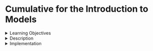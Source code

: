 # Cumulative for the Introduction to Models



<details><summary>Learning Objectives</summary>

# Learning Objectives for the Introduction to Models topic.

### Learning Objectives

After completing this module, associates should be able to:
- Understand the basics of LLMs
- Understand the two basic types of models: LLMs and Chat Models
</details>
<details><summary>Description</summary>

# Description of the Introduction to Models topic.

### Introduction to Models
LangChain serves as a framework tailored for interacting with language models, emphasizing that it is not a language model itself. In this installment of my series on LangChain, we delve into the functionalities of LangChain concerning various models.

An artificial intelligence model is a mathematical representation of data employed by an algorithm to mimic human(-like) behavior. It comes to life through the machine learning method of training on extensive data, acquiring the ability to discern patterns, make predictions, or execute specific tasks.

(Large) Language models (LLMs), exemplified by OpenAI's GPT (Generative Pre-trained Transformer) models, predominantly rely on deep learning architectures known as transformers. These transformers utilize self-attention mechanisms to grasp relationships between words within a sentence or text sequence, enabling a nuanced understanding of context and word meanings.

Notably, LangChain distinguishes itself as a model-agnostic framework. This implies that a seamless transition from one model, such as OpenAI's, to another, like AlephAlpha's, is possible without necessitating alterations to your code, given that the interface remains consistent. Naturally, the outcomes will vary depending on the chosen model.


</details>
<details><summary>Implementation</summary> 

# Implementation for the Introduction to Models topic

### Introduction to Models
LangChain offers the flexibility to engage with two distinct model types: LLMs and Chat Models. While LLMs essentially operate on a "text in — matching text out" principle, Chat Models are structured around chat messages. An example of a chat model is ChatGPT, which you may already be familiar with. The choice between the two depends on your specific use case.

Expanding its horizons, LangChain consistently incorporates new LLM providers. The following snapshot highlights a subset of presently supported providers:

- Aleph Alpha
- Azure
- OpenAI
- Cohere
- Hugging Face Hub, Local Pipelines, TextGen Inference

For an exhaustive and up-to-date list, please refer to the [docs](https://python.langchain.com/en/latest/reference/modules/llms.html).

When it comes to utilizing an LLM, the fundamental methods are through ```__call__``` and ```generate```. Let's explore how these operations unfold:

```python
import os
os.environ['OPENAI_API_KEY'] = "..." 
from langchain.llms import OpenAI
llm = OpenAI() # giving no llm will default to text-davinci-003
print(llm("Tell me a funny joke"))

llm_result = llm.generate(["Tell me a funny joke", "Tell me a place name with 'G'"]*5)
len(llm_result.generations)

print(llm_result.generations)

print(llm_result.llm_output)

```
Chat Models:
Within a chat model, the chat messages come with designated roles:

- AIMessage
- HumanMessage
- SystemMessage
- Chatmessage (capable of adopting arbitrary role parameters)
Once more, the functionalities of both ```__call__``` and ```generate``` can be employed. Let's explore how chat models manage inquiries:
```python
from langchain.chat_models import ChatOpenAI
chat = ChatOpenAI()
from langchain.schema import (
    AIMessage,
    HumanMessage,
    SystemMessage
)
chat([HumanMessage(content="Tell me a funny joke.")])
```
</details>
